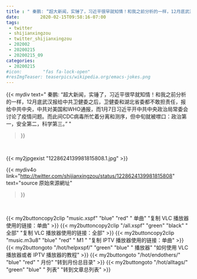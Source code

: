 ```yaml
---
title : " 秦鹏: “超大新闻，实锤了，习近平很早就知情！和我之前分析的一样，12月底武汉报给中共卫健委之后，卫健委和湖北省委都不敢担责任，报给中共中央，中共对美国和WHO通报，而1月7日习近平开中共中央政治局常委会讨论了疫情问题。而此间CDC病毒所忙着分离和测序，但中旬就被噤口：政治第一，安全第二，科学第三。”  "
date:        2020-02-15T09:58:16-07:00
tags:
 - twitter
 - shijianxingzou
 - twitter_shijianxingzou
 - 202002
 - 20200215
 - 20200215_09
categories:
 - 20200215
#icon:        "fas fa-lock-open"
#resImgTeaser: teaserpics/wikipedia.org/emacs-jokes.png
---
```


{{< mydiv text=" 秦鹏: “超大新闻，实锤了，习近平很早就知情！和我之前分析的一样，12月底武汉报给中共卫健委之后，卫健委和湖北省委都不敢担责任，报给中共中央，中共对美国和WHO通报，而1月7日习近平开中共中央政治局常委会讨论了疫情问题。而此间CDC病毒所忙着分离和测序，但中旬就被噤口：政治第一，安全第二，科学第三。”  "
>}}
<br>


 {{< my2jpgexist "1228624139981815808.1.jpg" >}}<br> 



{{< mydiv4o link="http://twitter.com/shijianxingzou/status/1228624139981815808"
text="source 原始來源網址"
>}}


<br>



{{< my2buttoncopy2clip "music.xspf"        "blue"   "red"    " 单曲"  "复制 VLC 播放器使用的链接：单曲" >}} {{< my2buttoncopy2clip "/all.xspf"         "green"  "black"  " 全部"  "复制 VLC 播放器使用的链接：全部" >}} {{< my2buttoncopy2clip "music.m3u8"        "blue"   "red"    " M1 "    "复制 IPTV 播放器使用的链接：单曲" >}} {{< my2buttongoto      "/hot/helpxspf/"    "green"  "blue"   " 播放器" "如何使用 VLC 播放器或者 IPTV 播放器的教程" >}} {{< my2buttongoto      "/hot/endothers/"   "blue"   "red"    " 月份"   "转到月份总目录" >}} {{< my2buttongoto      "/hot/alltags/"     "green"  "blue"   " 列表"   "转到文章总列表" >}} 

